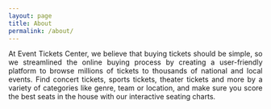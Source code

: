 ```yaml
---
layout: page
title: About
permalink: /about/
---
```

<div style="text-align: justify"> At Event Tickets Center, we believe that buying tickets should be simple, so we streamlined the online buying process by creating a 
      user-friendly platform to browse millions of tickets to thousands of national and local events. Find concert tickets, sports tickets,
      theater tickets and more by a variety of categories like genre, team or location, and make sure you score the best seats in the house 
      with our interactive seating charts. </div>

